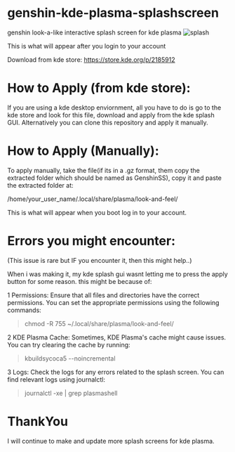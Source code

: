 # genshin-kde-plasma-splashscreen
genshin look-a-like interactive splash screen for kde plasma
![splash](https://github.com/user-attachments/assets/220b6e91-d37c-4bef-839a-a8042c12e5e8)

This is what will appear after you login to your account 

Download from kde store: https://store.kde.org/p/2185912

# How to Apply (from kde store):
If you are using a kde desktop enviornment, all you have to do is go to the kde store and look for this file, download and apply from the kde splash GUI. Alternatively you can clone this repository and apply it manually.

# How to Apply (Manually):
To apply manually, take the file(if its in a .gz format, them copy the extracted folder which should be named as GenshinSS), copy it and paste the extracted folder at: 

/home/your_user_name/.local/share/plasma/look-and-feel/

This is what will appear when you boot log in to your account.
# Errors you might encounter:
(This issue is rare but IF you encounter it, then this might help..)

When i was making it, my kde splash gui wasnt letting me to press the apply button for some reason. this might be because of:

1 Permissions: Ensure that all files and directories have the correct permissions. You can set the appropriate permissions using the following commands:

>chmod -R 755 ~/.local/share/plasma/look-and-feel/

2 KDE Plasma Cache: Sometimes, KDE Plasma's cache might cause issues. You can try clearing the cache by running: 

>kbuildsycoca5 --noincremental

3 Logs: Check the logs for any errors related to the splash screen. You can find relevant logs using journalctl:

>journalctl -xe | grep plasmashell


# ThankYou
I will continue to make and update more splash screens for kde plasma.  
